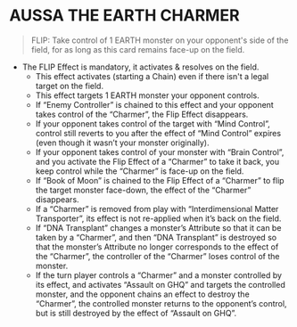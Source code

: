 # AUSSA THE EARTH CHARMER

> FLIP: Take control of 1 EARTH monster on your opponent's side of the field, for as long as this card remains face-up on the field.

*   The FLIP Effect is mandatory, it activates & resolves on the field.
    *   This effect activates (starting a Chain) even if there isn't a legal target on the field.
    *   This effect targets 1 EARTH monster your opponent controls.
    *   If “Enemy Controller” is chained to this effect and your opponent takes control of the “Charmer”, the Flip Effect disappears.
    *   If your opponent takes control of the target with “Mind Control”, control still reverts to you after the effect of “Mind Control” expires (even though it wasn’t your monster originally).
    *   If your opponent takes control of your monster with “Brain Control”, and you activate the Flip Effect of a “Charmer” to take it back, you keep control while the “Charmer” is face-up on the field.
    *   If “Book of Moon” is chained to the Flip Effect of a “Charmer” to flip the target monster face-down, the effect of the “Charmer” disappears.
    *   If a “Charmer” is removed from play with “Interdimensional Matter Transporter”, its effect is not re-applied when it’s back on the field.
    *   If “DNA Transplant” changes a monster’s Attribute so that it can be taken by a “Charmer”, and then “DNA Transplant” is destroyed so that the monster’s Attribute no longer corresponds to the effect of the “Charmer”, the controller of the “Charmer” loses control of the monster.
    *   If the turn player controls a “Charmer” and a monster controlled by its effect, and activates “Assault on GHQ” and targets the controlled monster, and the opponent chains an effect to destroy the “Charmer”, the controlled monster returns to the opponent’s control, but is still destroyed by the effect of “Assault on GHQ”.
